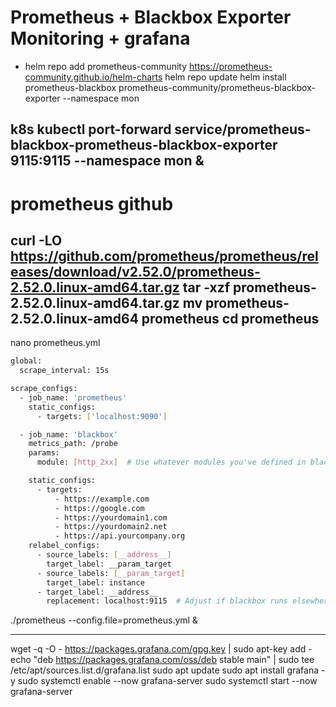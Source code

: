 # Prometheus + Blackbox Exporter Monitoring + grafana

- helm repo add prometheus-community https://prometheus-community.github.io/helm-charts
helm repo update
helm install prometheus-blackbox prometheus-community/prometheus-blackbox-exporter --namespace mon

k8s kubectl port-forward service/prometheus-blackbox-prometheus-blackbox-exporter 9115:9115 --namespace mon &
---
# prometheus github
curl -LO https://github.com/prometheus/prometheus/releases/download/v2.52.0/prometheus-2.52.0.linux-amd64.tar.gz
tar -xzf prometheus-2.52.0.linux-amd64.tar.gz
mv prometheus-2.52.0.linux-amd64 prometheus
cd prometheus
---
nano prometheus.yml
```bash
global:
  scrape_interval: 15s

scrape_configs:
  - job_name: 'prometheus'
    static_configs:
      - targets: ['localhost:9090']

  - job_name: 'blackbox'
    metrics_path: /probe
    params:
      module: [http_2xx]  # Use whatever modules you've defined in blackbox.yml

    static_configs:
      - targets:
          - https://example.com
          - https://google.com
          - https://yourdomain1.com
          - https://yourdomain2.net
          - https://api.yourcompany.org
    relabel_configs:
      - source_labels: [__address__]
        target_label: __param_target
      - source_labels: [__param_target]
        target_label: instance
      - target_label: __address__
        replacement: localhost:9115  # Adjust if blackbox runs elsewhere
```

./prometheus --config.file=prometheus.yml &

---

wget -q -O - https://packages.grafana.com/gpg.key | sudo apt-key add -
echo "deb https://packages.grafana.com/oss/deb stable main" | sudo tee /etc/apt/sources.list.d/grafana.list
sudo apt update
sudo apt install grafana -y
sudo systemctl enable --now grafana-server
sudo systemctl start --now grafana-server